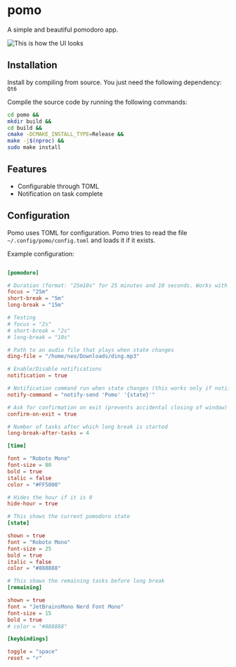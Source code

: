 # pomo

A simple and beautiful pomodoro app.

![This is how the UI looks](./demo.png)

## Installation

Install by compiling from source. You just need the following dependency: ``Qt6``

Compile the source code by running the following commands:

```bash
cd pomo &&
mkdir build &&
cd build &&
cmake -DCMAKE_INSTALL_TYPE=Release &&
make -j$(nproc) &&
sudo make install
```

## Features

- Configurable through TOML
- Notification on task complete

## Configuration

Pomo uses TOML for configuration. Pomo tries to read the file ``~/.config/pomo/config.toml`` and loads
it if it exists.

Example configuration:

```toml

[pomodoro]

# Duration (format: "25m10s" for 25 minutes and 10 seconds. Works with commas too! (25m, 10s))
focus = "25m"
short-break = "5m"
long-break = "15m"

# Testing
# focus = "2s"
# short-break = "2s"
# long-break = "10s"

# Path to an audio file that plays when state changes
ding-file = "/home/neo/Downloads/ding.mp3"

# Enable/Disable notifications
notification = true

# Notification command run when state changes (this works only if notification is enabled)
notify-command = "notify-send 'Pomo' '{state}'"

# Ask for confirmation on exit (prevents accidental closing of window)
confirm-on-exit = true

# Number of tasks after which long break is started
long-break-after-tasks = 4

[time]

font = "Roboto Mono"
font-size = 80
bold = true
italic = false
color = "#FF5000"

# Hides the hour if it is 0
hide-hour = true

# This shows the current pomodoro state
[state]

shown = true
font = "Roboto Mono"
font-size = 25
bold = true
italic = false
color = "#888888"

# This shows the remaining tasks before long break
[remaining]

shown = true
font = "JetBrainsMono Nerd Font Mono"
font-size = 15
bold = true
# color = "#888888"

[keybindings]

toggle = "space"
reset = "r"
```
